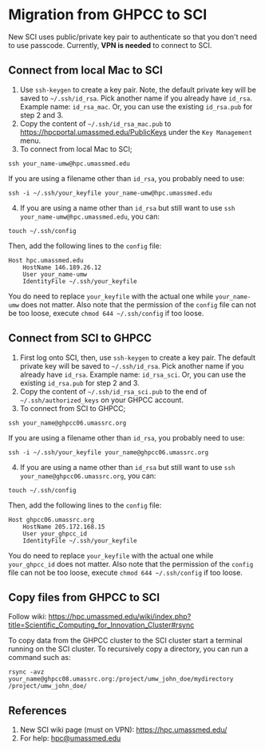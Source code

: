 # Migration from GHPCC to SCI
New SCI uses public/private key pair to authenticate so that you don't need to use passcode. Currently, **VPN is needed** to connect to SCI.
## Connect from local Mac to SCI
1. Use `ssh-keygen` to create a key pair. Note, the default private key will be saved to `~/.ssh/id_rsa`. Pick another name if you already have `id_rsa`. Example name: `id_rsa_mac`. Or, you can use the existing `id_rsa.pub` for step 2 and 3.   
2. Copy the content of `~/.ssh/id_rsa_mac.pub` to https://hpcportal.umassmed.edu/PublicKeys under the `Key Management` menu.
3. To connect from local Mac to SCI;
```
ssh your_name-umw@hpc.umassmed.edu
```
If you are using a filename other than `id_rsa`, you probably need to use:
```
ssh -i ~/.ssh/your_keyfile your_name-umw@hpc.umassmed.edu
```
4. If you are using a name other than `id_rsa` but still want to use `ssh your_name-umw@hpc.umassmed.edu`, you can:
```
touch ~/.ssh/config
```
Then, add the following lines to the `config` file:
```
Host hpc.umassmed.edu
    HostName 146.189.26.12
    User your_name-umw
    IdentityFile ~/.ssh/your_keyfile
```
You do need to replace `your_keyfile` with the actual one while `your_name-umw` does not matter. Also note that the permission of the `config` file can not be too loose, execute `chmod 644 ~/.ssh/config` if too loose.

## Connect from SCI to GHPCC
1. First log onto SCI, then, use `ssh-keygen` to create a key pair. The default private key will be saved to `~/.ssh/id_rsa`. Pick another name if you already have `id_rsa`. Example name: `id_rsa_sci`. Or, you can use the existing `id_rsa.pub` for step 2 and 3.
2. Copy the content of `~/.ssh/id_rsa_sci.pub` to the end of `~/.ssh/authorized_keys` on your GHPCC account.
3. To connect from SCI to GHPCC;
```
ssh your_name@ghpcc06.umassrc.org
```
If you are using a filename other than `id_rsa`, you probably need to use:
```
ssh -i ~/.ssh/your_keyfile your_name@ghpcc06.umassrc.org
```
4. If you are using a name other than `id_rsa` but still want to use `ssh your_name@ghpcc06.umassrc.org`, you can:
```
touch ~/.ssh/config
```
Then, add the following lines to the `config` file:
```
Host ghpcc06.umassrc.org
    HostName 205.172.168.15
    User your_ghpcc_id
    IdentityFile ~/.ssh/your_keyfile
```
You do need to replace `your_keyfile` with the actual one while `your_ghpcc_id` does not matter. Also note that the permission of the `config` file can not be too loose, execute `chmod 644 ~/.ssh/config` if too loose.

## Copy files from GHPCC to SCI
Follow wiki: https://hpc.umassmed.edu/wiki/index.php?title=Scientific_Computing_for_Innovation_Cluster#rsync      

To copy data from the GHPCC cluster to the SCI cluster start a terminal running on the SCI cluster. To recursively copy a directory, you can run a command such as:
```
rsync -avz your_name@ghpcc08.umassrc.org:/project/umw_john_doe/mydirectory /project/umw_john_doe/
```

## References
1. New SCI wiki page (must on VPN): https://hpc.umassmed.edu/   
2. For help: hpc@umassmed.edu
